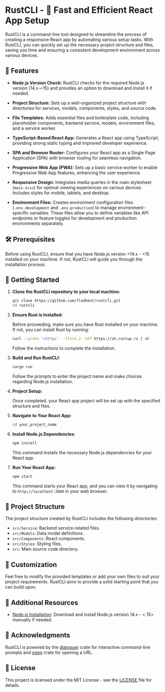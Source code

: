 # RustCLI - 🦀 Fast and Efficient React App Setup

RustCLI is a command-line tool designed to streamline the process of creating a responsive React app by automating various setup tasks. With RustCLI, you can quickly set up the necessary project structure and files, saving you time and ensuring a consistent development environment across various devices.

## 🚀 Features

- **Node.js Version Check:** RustCLI checks for the required Node.js version (14.x-<15) and provides an option to download and install it if needed.

- **Project Structure:** Sets up a well-organized project structure with directories for services, models, components, styles, and source code.

- **File Templates:** Adds essential files and boilerplate code, including placeholder components, backend service, models, environment files, and a service worker.

- **TypeScript-Based React App:** Generates a React app using TypeScript, providing strong static typing and improved developer experience.

- **SPA and Browser Router:** Configures your React app as a Single Page Application (SPA) with browser routing for seamless navigation.

- **Progressive Web App (PWA):** Sets up a basic service worker to enable Progressive Web App features, enhancing the user experience.

- **Responsive Design:** Integrates media queries in the main stylesheet (`main.scss`) for optimal viewing experiences on various devices. Includes styles for mobile, tablets, and desktop.

- **Environment Files:** Creates environment configuration files (`.env.development` and `.env.production`) to manage environment-specific variables. These files allow you to define variables like API endpoints or feature toggles for development and production environments separately.

## 🛠 Prerequisites

Before using RustCLI, ensure that you have Node.js version >14.x - <15 installed on your machine. If not, RustCLI will guide you through the installation process.

## 🏁 Getting Started

1. **Clone the RustCLI repository to your local machine:**

    ```bash
    git clone https://github.com/flodhest/rustcli.git
    cd rustcli
    ```

2. **Ensure Rust is Installed:**

    Before proceeding, make sure you have Rust installed on your machine. If not, you can install Rust by running:

    ```bash
    curl --proto '=https' --tlsv1.2 -sSf https://sh.rustup.rs | sh
    ```

    Follow the instructions to complete the installation.

3. **Build and Run RustCLI:**

    ```bash
    cargo run
    ```

    Follow the prompts to enter the project name and make choices regarding Node.js installation.

4. **Project Setup:**

    Once completed, your React app project will be set up with the specified structure and files.

5. **Navigate to Your React App:**

    ```bash
    cd your_project_name
    ```

6. **Install Node.js Dependencies:**

    ```bash
    npm install
    ```

    This command installs the necessary Node.js dependencies for your React app.

7. **Run Your React App:**

    ```bash
    npm start
    ```

    This command starts your React app, and you can view it by navigating to `http://localhost:3000` in your web browser.


## 📁 Project Structure

The project structure created by RustCLI includes the following directories:

- `src/Service`: Backend service-related files.
- `src/Models`: Data model definitions.
- `src/Components`: React components.
- `src/Styles`: Styling files.
- `src`: Main source code directory.

## 🎨 Customization

Feel free to modify the provided templates or add your own files to suit your project requirements. RustCLI aims to provide a solid starting point that you can build upon.

## 🚧 Additional Resources

- [Node.js Installation](https://nodejs.org/en/download/): Download and install Node.js version 14.x - < 15> manually if needed.

## 🙏 Acknowledgments

RustCLI is powered by the [dialoguer](https://crates.io/crates/dialoguer) crate for interactive command-line prompts and [open](https://crates.io/crates/open) crate for opening a URL.

## 📄 License

This project is licensed under the MIT License - see the [LICENSE](LICENSE) file for details.
